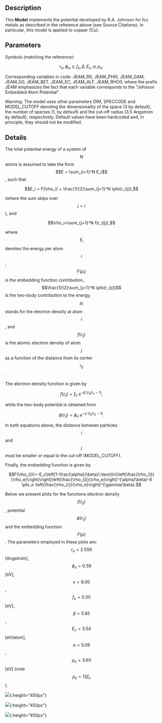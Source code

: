 ## Description
This **Model** implements the potential developed by R.A. Johnson for fcc metals as described in the reference above (see Source Citations). In particular, this model is applied to copper (Cu).

## Parameters
Symbols (matching the reference):

$$ r_{e}, \phi_e, \gamma, f_e, \beta, E_c, \alpha, \rho_e.$$

Corresponding variables in code:
JEAM\_R0, JEAM\_PHI0, JEAM\_GAM, JEAM\_G0, JEAM\_BET, JEAM\_EC, JEAM\_ALF, JEAM\_RHO0, where the prefix JEAM emphasizes the fact that each variable corresponds to the "Johnson Embedded Atom Potential".

Warning: The model uses other parameters DIM, SPECCODE and MODEL_CUTOFF denoting the dimensionality of the space (3 by default), the number of species (1, by default) and the cut-off radius (3.5 Angstrom by default), respectively. Default values have been hardcoded and, in principle, they should not be modified.

## Details

The total potential energy of a system of $$N$$ atoms is assumed to take the form $$E = \sum_{i=1}^N E_i$$, such that

$$E_i = F(\rho_i) + \frac{1}{2}\sum_{j=1}^N  \phi(r_{ij}),$$

(where the sum skips over $$j=i$$), and

$$\rho_i=\sum_{j=1}^N f(r_{ij}),$$

where $$E_i$$ denotes the energy per atom $$i$$, $$F(\rho_i)$$ is the embedding function contribution, $$\frac{1}{2}\sum_{j=1}^N  \phi(r_{ij})$$ is the two-body contribution to the energy, $$\rho_i$$ stands for the electron density at atom $$i$$, and $$f(r_{ij})$$ is the atomic electron density of atom $$j$$ as a function of the distance from its center $$r_{ij}$$.

The electron density function is given by

$$f(r_{ij})=f_e\: e^{-\beta\; (r_{ij}/r_e-1)},$$

while the two-body potential is obtained from

$$\phi(r_{ij})= \phi_e\: e^{-\gamma\;(r_{ij}/r_e-1)}.$$

In both equations above, the distance between particles $$i$$ and $$j$$ must be smaller or equal to the cut-off (MODEL_CUTOFF).

Finally, the embedding function is given by

$$F(\rho_{i})=-E_c\left[1-\frac{\alpha}{\beta}\:\text{ln}\left(\frac{\rho_{i}}{\rho_e}\right)\right]\left(\frac{\rho_{i}}{\rho_e}\right)^{\alpha/\beta}-6 \phi_e \left(\frac{\rho_{i}}{\rho_e}\right)^{\gamma/\beta}.$$

Below we present plots for the functions electron density $$f(r_{ij})$$, potential $$\phi(r_{ij})$$ and the embedding function $$F(\rho)$$.  The parameters employed in these plots are:  $$r_e=2.556$$ [Angstrom], $$\phi_e =0.59$$ [eV], $$\gamma =8.00$$, $$f_e =0.30$$ [eV], $$\beta =5.85$$, $$E_c=3.54$$ [eV/atom], $$\alpha =5.09$$, $$\rho_e =3.60$$ [eV] (note $$\rho_e =12f_e$$).

![](/wimage/MO_887933271505_001/ibarr041/Electron_density_f_vs_radius){:height="450px"}

![](/wimage/MO_887933271505_001/ibarr041/Potential_phi_vs_radius-v2){:height="450px"}

![](/wimage/MO_887933271505_001/ibarr041/Embedding_function_F_vs_rho){:height="450px"}
